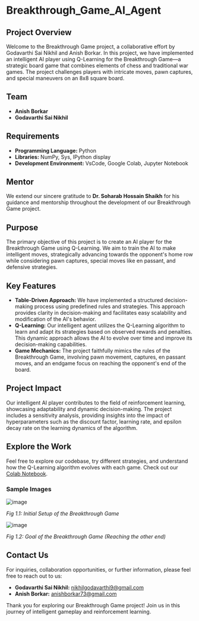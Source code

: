 # Breakthrough_Game_AI_Agent

## Project Overview
Welcome to the Breakthrough Game project, a collaborative effort by Godavarthi Sai Nikhil and Anish Borkar. In this project, we have implemented an intelligent AI player using Q-Learning for the Breakthrough Game—a strategic board game that combines elements of chess and traditional war games. The project challenges players with intricate moves, pawn captures, and special maneuvers on an 8x8 square board.

## Team
- **Anish Borkar**
- **Godavarthi Sai Nikhil**

## Requirements
- **Programming Language:** Python
- **Libraries:** NumPy, Sys, IPython display
- **Development Environment:** VsCode, Google Colab, Jupyter Notebook

## Mentor
We extend our sincere gratitude to **Dr. Soharab Hossain Shaikh** for his guidance and mentorship throughout the development of our Breakthrough Game project.

## Purpose
The primary objective of this project is to create an AI player for the Breakthrough Game using Q-Learning. We aim to train the AI to make intelligent moves, strategically advancing towards the opponent's home row while considering pawn captures, special moves like en passant, and defensive strategies.

## Key Features
- **Table-Driven Approach:** We have implemented a structured decision-making process using predefined rules and strategies. This approach provides clarity in decision-making and facilitates easy scalability and modification of the AI's behavior.
- **Q-Learning:** Our intelligent agent utilizes the Q-Learning algorithm to learn and adapt its strategies based on observed rewards and penalties. This dynamic approach allows the AI to evolve over time and improve its decision-making capabilities.
- **Game Mechanics:** The project faithfully mimics the rules of the Breakthrough Game, involving pawn movement, captures, en passant moves, and an endgame focus on reaching the opponent's end of the board.

## Project Impact
Our intelligent AI player contributes to the field of reinforcement learning, showcasing adaptability and dynamic decision-making. The project includes a sensitivity analysis, providing insights into the impact of hyperparameters such as the discount factor, learning rate, and epsilon decay rate on the learning dynamics of the algorithm.

## Explore the Work
Feel free to explore our codebase, try different strategies, and understand how the Q-Learning algorithm evolves with each game. Check out our [Colab Notebook](https://colab.research.google.com/drive/1k20dgTXAw3rYJ4mMZ4lUyAzkJ1ZMDFEj?usp=sharing).

### Sample Images

![image](https://github.com/SaiNikhil0904/Breakthrough_Game_AI_Agent/assets/98106917/cc4c179e-7988-43bd-b455-9404978779de)

*Fig 1.1: Initial Setup of the Breakthrough Game*

![image](https://github.com/SaiNikhil0904/Breakthrough_Game_AI_Agent/assets/98106917/ee2f2de8-59a5-44f4-aece-430fd92641ce)

*Fig 1.2: Goal of the Breakthrough Game (Reaching the other end)*

## Contact Us
For inquiries, collaboration opportunities, or further information, please feel free to reach out to us:
- **Godavarthi Sai Nikhil:** nikhilgodavarthi9@gmail.com
- **Anish Borkar:** anishborkar73@gmail.com

Thank you for exploring our Breakthrough Game project! Join us in this journey of intelligent gameplay and reinforcement learning.
